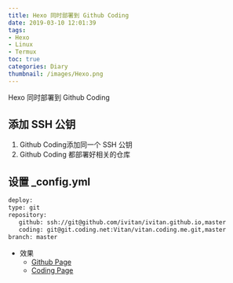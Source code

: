 ```yaml
---
title: Hexo 同时部署到 Github Coding
date: 2019-03-10 12:01:39
tags:
- Hexo
- Linux
- Termux
toc: true
categories: Diary
thumbnail: /images/Hexo.png
---
```

Hexo 同时部署到 Github Coding
<!--more-->
## 添加 SSH 公钥
1. Github Coding添加同一个 SSH 公钥
2. Github Coding 都部署好相关的仓库

## 设置 _config.yml
 ```bash _config.yml
deploy:
type: git
repository: 
    github: ssh://git@github.com/ivitan/ivitan.github.io,master
    coding: git@git.coding.net:Vitan/vitan.coding.me.git,master
branch: master
```
- 效果
    - [Github Page](https://ivitan.github.io)
    - [Coding Page](https://vitan.coding.me)